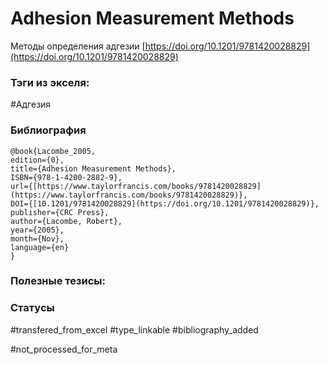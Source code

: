# Adhesion Measurement Methods

Методы определения адгезии
[https://doi.org/10.1201/9781420028829](https://doi.org/10.1201/9781420028829)

### Тэги из экселя:
#Адгезия

### Библиография
```
@book{Lacombe_2005,
edition={0},
title={Adhesion Measurement Methods},
ISBN={978-1-4200-2882-9},
url={[https://www.taylorfrancis.com/books/9781420028829](https://www.taylorfrancis.com/books/9781420028829)},
DOI={[10.1201/9781420028829](https://doi.org/10.1201/9781420028829)},
publisher={CRC Press},
author={Lacombe, Robert},
year={2005},
month={Nov},
language={en}
}
```

### Полезные тезисы:

### Статусы
#transfered_from_excel 
#type_linkable
#bibliography_added

#not_processed_for_meta
